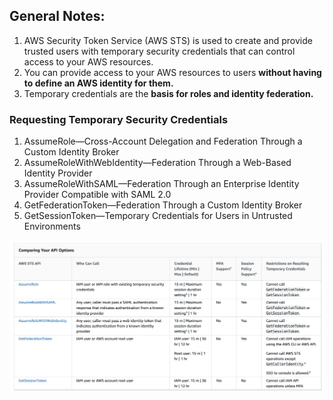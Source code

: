 ## General Notes:

1. AWS Security Token Service (AWS STS) is used to create and provide trusted users with temporary security credentials that can control access to your AWS resources.
2. You can provide access to your AWS resources to users **without having to define an AWS identity for them.**
3. Temporary credentials are the **basis for roles and identity federation.**

### Requesting Temporary Security Credentials

1. AssumeRole—Cross-Account Delegation and Federation Through a Custom Identity Broker
2. AssumeRoleWithWebIdentity—Federation Through a Web-Based Identity Provider
3. AssumeRoleWithSAML—Federation Through an Enterprise Identity Provider Compatible with SAML 2.0
4. GetFederationToken—Federation Through a Custom Identity Broker
5. GetSessionToken—Temporary Credentials for Users in Untrusted Environments

![Compare STS API Options](images/stsapicompare.png)
